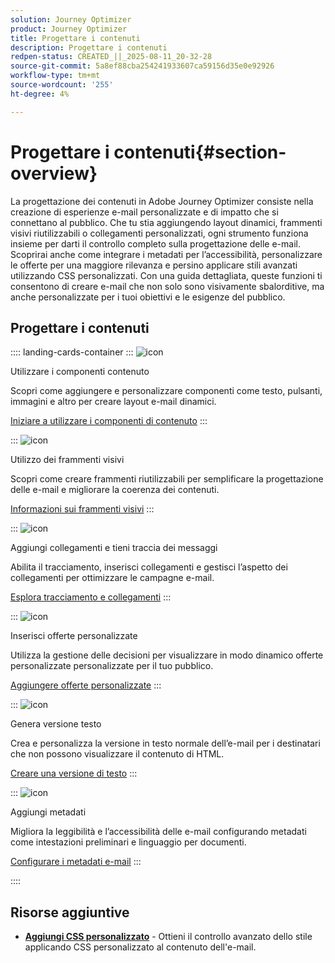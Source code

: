 ```yaml
---
solution: Journey Optimizer
product: Journey Optimizer
title: Progettare i contenuti
description: Progettare i contenuti
redpen-status: CREATED_||_2025-08-11_20-32-28
source-git-commit: 5a8ef88cba254241933607ca59156d35e0e92926
workflow-type: tm+mt
source-wordcount: '255'
ht-degree: 4%

---
```



# Progettare i contenuti{#section-overview}

La progettazione dei contenuti in Adobe Journey Optimizer consiste nella creazione di esperienze e-mail personalizzate e di impatto che si connettano al pubblico. Che tu stia aggiungendo layout dinamici, frammenti visivi riutilizzabili o collegamenti personalizzati, ogni strumento funziona insieme per darti il controllo completo sulla progettazione delle e-mail. Scoprirai anche come integrare i metadati per l’accessibilità, personalizzare le offerte per una maggiore rilevanza e persino applicare stili avanzati utilizzando CSS personalizzati. Con una guida dettagliata, queste funzioni ti consentono di creare e-mail che non solo sono visivamente sbalorditive, ma anche personalizzate per i tuoi obiettivi e le esigenze del pubblico.

## Progettare i contenuti

:::: landing-cards-container
:::
![icon](https://cdn.experienceleague.adobe.com/icons/puzzle-piece.svg?lang=it)

Utilizzare i componenti contenuto

Scopri come aggiungere e personalizzare componenti come testo, pulsanti, immagini e altro per creare layout e-mail dinamici.

[Iniziare a utilizzare i componenti di contenuto](../using/email/content-components.md)
:::

:::
![icon](https://cdn.experienceleague.adobe.com/icons/layer-group.svg?lang=it)

Utilizzo dei frammenti visivi

Scopri come creare frammenti riutilizzabili per semplificare la progettazione delle e-mail e migliorare la coerenza dei contenuti.

[Informazioni sui frammenti visivi](../using/email/use-visual-fragments.md)
:::

:::
![icon](https://cdn.experienceleague.adobe.com/icons/chart-line.svg?lang=it)

Aggiungi collegamenti e tieni traccia dei messaggi

Abilita il tracciamento, inserisci collegamenti e gestisci l’aspetto dei collegamenti per ottimizzare le campagne e-mail.

[Esplora tracciamento e collegamenti](../using/email/message-tracking.md)
:::

:::
![icon](https://cdn.experienceleague.adobe.com/icons/bullseye.svg?lang=it)

Inserisci offerte personalizzate

Utilizza la gestione delle decisioni per visualizzare in modo dinamico offerte personalizzate personalizzate per il tuo pubblico.

[Aggiungere offerte personalizzate](../using/email/add-offers-email.md)
:::

:::
![icon](https://cdn.experienceleague.adobe.com/icons/file-alt.svg?lang=it)

Genera versione testo

Crea e personalizza la versione in testo normale dell’e-mail per i destinatari che non possono visualizzare il contenuto di HTML.

[Creare una versione di testo](../using/email/text-version-email.md)
:::

:::
![icon](https://cdn.experienceleague.adobe.com/icons/gear.svg?lang=it)

Aggiungi metadati

Migliora la leggibilità e l’accessibilità delle e-mail configurando metadati come intestazioni preliminari e linguaggio per documenti.

[Configurare i metadati e-mail](../using/email/email-metadata.md)
:::

::::


## Risorse aggiuntive

- **[Aggiungi CSS personalizzato](../using/email/custom-css.md)** - Ottieni il controllo avanzato dello stile applicando CSS personalizzato al contenuto dell&#39;e-mail.
